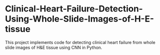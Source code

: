 # Clinical-Heart-Failure-Detection-Using-Whole-Slide-Images-of-H-E-tissue
This project implements code for detecting clinical heart failure from whole slide images of H&amp;E tissue using CNN in Python.
